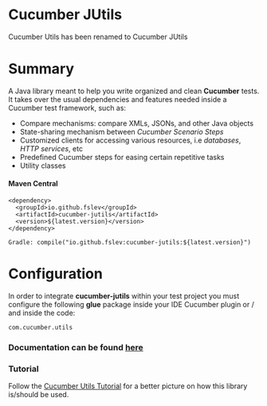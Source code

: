 # Cucumber JUtils

Cucumber Utils has been renamed to Cucumber JUtils

# Summary
A Java library meant to help you write organized and clean **Cucumber** tests.  
It takes over the usual dependencies and features needed inside a Cucumber test framework, such as:  
* Compare mechanisms: compare XMLs, JSONs, and other Java objects  
* State-sharing mechanism between _Cucumber Scenario Steps_  
* Customized clients for accessing various resources, i.e _databases_, _HTTP services_, etc  
* Predefined Cucumber steps for easing certain repetitive tasks
* Utility classes           

#### Maven Central
```
<dependency>
  <groupId>io.github.fslev</groupId>
  <artifactId>cucumber-jutils</artifactId>
  <version>${latest.version}</version>
</dependency>

Gradle: compile("io.github.fslev:cucumber-jutils:${latest.version}")
```  

# Configuration
In order to integrate **cucumber-jutils** within your test project you must configure the following **glue** package inside your IDE Cucumber plugin or / and inside the code:
```
com.cucumber.utils
```  
### Documentation can be found [here](https://github.com/fslev/cucumber-utils/wiki)

### Tutorial
Follow the [Cucumber Utils Tutorial](https://github.com/fslev/cucumber-utils-tutorial) for a better picture on how this library is/should be used.  

